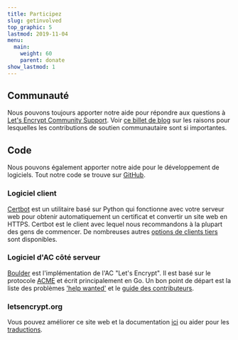 ```yaml
---
title: Participez
slug: getinvolved
top_graphic: 5
lastmod: 2019-11-04
menu:
  main:
    weight: 60
    parent: donate
show_lastmod: 1
---
```



## Communauté

Nous pouvons toujours apporter notre aide pour répondre aux questions à [Let's Encrypt Community Support](https://community.letsencrypt.org/). Voir [ce billet de blog](/2015/08/13/lets-encrypt-community-support.html) sur les raisons pour lesquelles les contributions de soutien communautaire sont si importantes.

## Code

Nous pouvons également apporter notre aide pour le développement de logiciels. Tout notre code se trouve sur [GitHub](https://github.com/letsencrypt/).

### Logiciel client

[Certbot](https://github.com/certbot/certbot) est un utilitaire basé sur Python qui fonctionne avec votre serveur web pour obtenir automatiquement un certificat et convertir un site web en HTTPS. Certbot est le client avec lequel nous recommandons à la plupart des gens de commencer. De nombreuses autres [options de clients tiers](/docs/client-options) sont disponibles.

### Logiciel d'AC côté serveur

[Boulder](https://github.com/letsencrypt/boulder) est l'implémentation de l'AC "Let's Encrypt". Il est basé sur le protocole [ACME](https://tools.ietf.org/html/rfc8555) et écrit principalement en Go. Un bon point de départ est la liste des problèmes ['help wanted'](https://github.com/letsencrypt/boulder/labels/help%20wanted) et le [guide des contributeurs](https://github.com/letsencrypt/boulder/blob/main/docs/CONTRIBUTING.md).

### letsencrypt.org

Vous pouvez améliorer ce site web et la documentation [ici](https://github.com/letsencrypt/website) ou aider pour les [traductions](https://crowdin.com/project/lets-encrypt-website).
